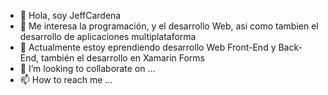 - 👋 Hola, soy JeffCardena
- 👀 Me interesa la programación, y el desarrollo Web, asi como tambien el desarrollo de aplicaciones multiplataforma
- 🌱 Actualmente estoy eprendiendo desarrollo Web Front-End y Back-End, también el desarrollo en Xamarin Forms
- 💞️ I’m looking to collaborate on ...
- 📫 How to reach me ...

<!---
JeffCardena/JeffCardena is a ✨ special ✨ repository because its `README.md` (this file) appears on your GitHub profile.
You can click the Preview link to take a look at your changes.
--->
